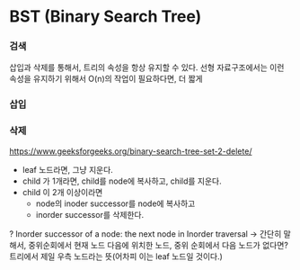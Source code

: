 # BST (Binary Search Tree)

### 검색

삽입과 삭제를 통해서, 트리의 속성을 항상 유지할 수 있다. 선형 자료구조에서는 이런 속성을 유지하기 위해서 O(n)의 작업이 필요하다면, 더 짧게

### 삽입

### 삭제

https://www.geeksforgeeks.org/binary-search-tree-set-2-delete/

-   leaf 노드라면, 그냥 지운다.
-   child 가 1개라면, child를 node에 복사하고, child를 지운다.
-   child 이 2개 이상이라면
    -   node의 inoder successor를 node에 복사하고
    -   inorder successor를 삭제한다.

? Inorder successor of a node: the next node in Inorder traversal
-> 간단히 말해서, 중위순회에서 현재 노드 다음에 위치한 노드, 중위 순회에서 다음 노드가 없다면? 트리에서 제일 우측 노드라는 뜻(어차피 이는 leaf 노드일 것이다.)
